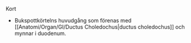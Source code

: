 Kort
- Bukspottkörtelns huvudgång som förenas med [[Anatomi/Organ/GI/Ductus Choledochus|ductus choledochus]] och mynnar i duodenum.

